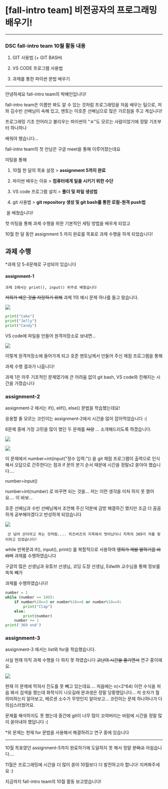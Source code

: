 # [fall-intro team] 비전공자의 프로그래밍 배우기!



------

### DSC fall-intro team 10월 활동 내용



1. GIT 사용법 (+ GIT BASH)
2. VS CODE 프로그램 사용법

3. 과제를 통한 파이썬 문법 배우기

------



안녕하세요 fall-intro team의 박혜인입니다!

fall-intro team은 이름만 봐도 알 수 있는 것처럼 프로그래밍을 처음 배우는 팀으로, 저와 김수빈 선배님이 속해 있고, 멘토는 이호준 선배님으로 많은 가르침을 주고 계십니다!

프로그래밍 기초 언어라고 불리우는 파이썬의 "ㅍ"도 모르는 사람이었기에 정말 기초부터 하나하나 

배워야 했습니다... 



fall-intro team의 첫 만남은 구글 meet을 통해 이루어졌는데요

미팅을 통해 

1. 10월 한 달의 목표  설정  > **assignment 5까지 완료**

2. 파이썬 배우는 이유 > **컴퓨터에게 일을 시키기 위한 수단**

3. VS code 프로그램 설치 > **폴더 및 파일 생성법**

4.  git 사용법 > **git repository 생성 및 git bash를 통한 로컬-원격 push법**

   ​                                                                                                         을 배웠습니다!

   

   첫 미팅을 통해 과제 수행을 위한 기본적인 세팅 방법을 배우게 되었고

   10월 한 달 동안 assignment 5 까지 완료를 목표로 과제 수행을 하게 되었습니다!

   

   

   

   ## 과제 수행

   

   *과제 당 5-6문제로 구성되어 있습니다

   

   #### assignment-1

    과제 1에서는 print(), input() 위주로 배웠습니다

   

   ~~저희가 배운 것을 자랑하기 위해~~ 과제 1의 예시 문제 하나를 들고 왔습니다. 

   

   ![](C:\Users\user\Desktop\1-2.PNG)

   

   ```python
   print("Cake")
   print("Jelly")
   print("Candy")
   ```

   

   VS code에 파일을 만들어 원격저장소로 보내면...

    

   ![](C:\Users\user\Desktop\1.png)

   

   이렇게 원격저장소에 들어가게 되고 호준 멘토님께서 만들어 주신 채점 프로그램을 통해

   과제 수행 결과가 나옵니다!

   과제 1은 아주 기초적인 문제였기에 큰 어려움 없이 git bash, VS code와 친해지는 시간을 가졌습니다

   

   ### assignment-2

   

   assignment-2 에서는 if(), elif(), else() 문법을 학습했는데요!

   응용할 줄 모르는 코린이는 assignment-2에서 시간을 많이 잡아먹었습니다 :(

   6문제 중에 가장 고민을 많이 했던 두 문제를 ~~자랑~~ ... 소개해드리도록 하겠습니다.

   ![](C:\Users\user\Desktop\3.PNG)

   

   ![](C:\Users\user\Desktop\image_from_ios.jpg)

   

   이 문제에서 number=int(input("정수 입력:")) 을 git 채점 프로그램이 출력으로 인식해서 오답으로 간주한다는 점과 if 문의 분기 순서 때문에 시간을 정말x2 쏟아야 했습니다.... 

   

   number=input()

   number=int(number) 로 바꾸면 되는 것을... 저는 이런 생각을 미처 하지 못 했어요.... 이 바보...

   

   호준 선배님과 수빈 선배님께서 조언해 주신 덕분에 금방 해결하긴 했지만 조금 더 꼼꼼하게 공부해야겠다고 반성하게 되었습니다

   

   

   

   ![](C:\Users\user\Desktop\4.PNG)

   

     산 넘어 산이라고 하는 것처럼.... 피츠버즈의 지옥에서 벗어났더니 지옥의 369가 저를 맞이하고 있었습니다! 

   while 반복문과 if(), input(), print() 를 복합적으로 사용하여 ~~영희가 제발 말하기를 바라며~~ 과제를 수행하였습니다 

   구글의 많은 선생님과 유튜브 선생님, 코딩 도장 선생님, Edwith 교수님을 통해 정보를 쏙쏙 빼가

   과제를 수행하였습니다!

   

   ```python
   number = 1
   while (number <= 100):
       if number%10==3 or number%10==6 or number%10==9:
           print("Clap")
       else:
           print(number)
       number += 1
   print('369 end')
   ```

   

   

   ### assignment-3

   

   assignment-3 에서는 list와 for을 학습했습니다.

   사실 현재 아직 과제 수행을 다 하지 못 하였습니다 ~~고난의 시간을 즐기면서~~ 연구 중이에요.

   

   ![](C:\Users\user\Desktop\21.PNG)

   

   현재 이 문제에 막혀서 진도를 못 빼고 있는데요.... 처음에는 n(<2^64) 이런 수식을 처음 봐서 검색을 했는데 화학식이 나오길래 문과생은 정말 당황했답니다... 저 숫자가 뭘 의미하는지 알아보고, 메르센 소수가 무엇인지 알아보고... 코린이는 문제 하나하나가 다 의심스러웠어요.

   문제를 해석하지도 못 했는데 중간에 git이 너무 많이 꼬여버리는 바람에 시간을 정말 많이 쏟아내야 했답니다 :(

   

   *위 문제는 현재 for 문법을 사용해서 해결하려고 연구 중에 있습니다 

   

   ------

   

   10월 목표였던 assignment-5까지 완료하기에 도달하지 못 해서 정말 ~~분하고~~ 아쉽습니다....

   11월은 프로그래밍에 시간을 더 많이 쏟아 10월보다 더 발전하고자 합니다! 지켜봐주세요 :)

   지금까지 fall-intro team의 10월 활동 보고였습니다!